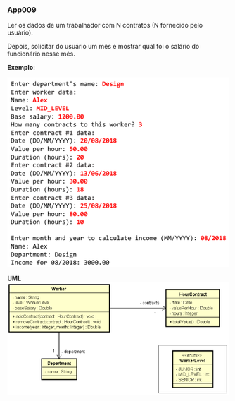 ### App009

Ler os dados de um trabalhador com N contratos (N fornecido pelo usuário).

Depois, solicitar do usuário um mês e mostrar qual foi o salário do funcionário nesse mês.

**Exemplo**:

![](../assets/38a64ca706f700d5befc1969ad53ca521bc2fe51.png)

**UML**
![](../assets/62a6b8b7ad7dcbb5a0070a0b13b8733aa9ef3e3b.png)

